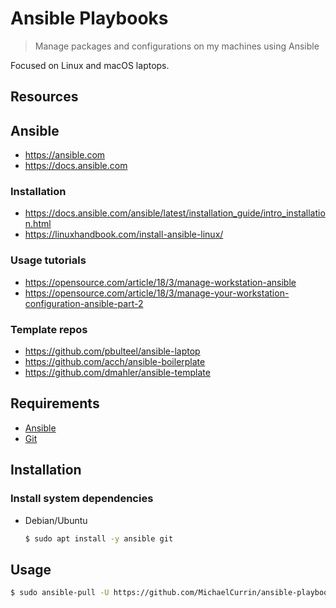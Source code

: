 # Ansible Playbooks
> Manage packages and configurations on my machines using Ansible

Focused on Linux and macOS laptops.


## Resources

## Ansible

- https://ansible.com
- https://docs.ansible.com

### Installation

- https://docs.ansible.com/ansible/latest/installation_guide/intro_installation.html	
- https://linuxhandbook.com/install-ansible-linux/

### Usage tutorials

- https://opensource.com/article/18/3/manage-workstation-ansible
- https://opensource.com/article/18/3/manage-your-workstation-configuration-ansible-part-2

### Template repos

- https://github.com/pbulteel/ansible-laptop
- https://github.com/acch/ansible-boilerplate
- https://github.com/dmahler/ansible-template


## Requirements

- [Ansible](https://ansible.com)
- [Git](https://git-scm.com/)


## Installation

### Install system dependencies

- Debian/Ubuntu
    ```sh
    $ sudo apt install -y ansible git
    ```


## Usage

```sh
$ sudo ansible-pull -U https://github.com/MichaelCurrin/ansible-playbooks.git
```
